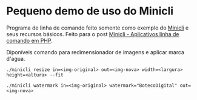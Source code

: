 # Pequeno demo de uso do Minicli

Programa de linha de comando feito somente como exemplo do [Minicli](https://docs.minicli.dev/en/latest/) e seus recursos básicos. Feito para o post [Minicli - Aplicativos linha de comando em PHP](
https://www.botecodigital.dev.br/php/minicli-aplicativos-linha-de-comando-php/).

Diponíveis comando para redimensionador de imagens e aplicar marca d'agua.

```shell
./minicli resize in=<img-original> out=<img-nova> width=<largura> height=<altura> --fit
```

```shell
./minicli watermark in=<img-original> watermark="BotecoDigital" out=<img-nova>
```

